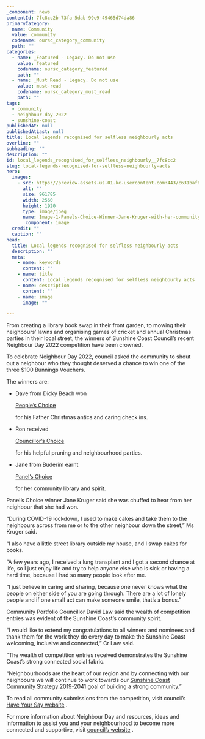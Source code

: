 ```yaml
---
_component: news
contentId: 7fc8cc2b-73fa-5dab-99c9-49465d74da86
primaryCategory:
  name: Community
  value: community
  codename: oursc_category_community
  path: ""
categories:
  - name: _Featured - Legacy. Do not use
    value: featured
    codename: oursc_category_featured
    path: ""
  - name: _Must Read - Legacy. Do not use
    value: must-read
    codename: oursc_category_must_read
    path: ""
tags:
  - community
  - neighbour-day-2022
  - sunshine-coast
publishedAt: null
publishedAtLast: null
title: Local legends recognised for selfless neighbourly acts
overline: ""
subheading: ""
description: ""
id: local_legends_recognised_for_selfless_neighbourly__7fc8cc2
slug: local-legends-recognised-for-selfless-neighbourly-acts
hero:
  images:
    - src: https://preview-assets-us-01.kc-usercontent.com:443/c631baf8-1b46-001f-580c-d0001b68b4a8/84e5eeb9-a2d9-4fa5-93bc-aa85cfc21073/Image-1-Panels-Choice-Winner-Jane-Kruger-with-her-community-library-books.-scaled.jpg
      alt: ""
      size: 961785
      width: 2560
      height: 1920
      type: image/jpeg
      name: Image-1-Panels-Choice-Winner-Jane-Kruger-with-her-community-library-books.-scaled.jpg
      _component: image
  credit: ""
  caption: ""
head:
  title: Local legends recognised for selfless neighbourly acts
  description: ""
  meta:
    - name: keywords
      content: ""
    - name: title
      content: Local legends recognised for selfless neighbourly acts
    - name: description
      content: ""
    - name: image
      image: ""

---
```

From creating a library book swap in their front garden, to mowing their neighbours’ lawns and organising games of cricket and annual Christmas parties in their local street, the winners of Sunshine Coast Council’s recent Neighbour Day 2022 competition have been crowned.

To celebrate Neighbour Day 2022, council asked the community to shout out a neighbour who they thought deserved a chance to win one of the three $100 Bunnings Vouchers.

The winners are:

*   Dave from Dicky Beach won

    [People’s Choice](https://haveyoursay.sunshinecoast.qld.gov.au/neighbour-day-22/story/228/44)


    for his Father Christmas antics and caring check ins.

*   Ron received

    [Councillor’s Choice](https://haveyoursay.sunshinecoast.qld.gov.au/neighbour-day-22/story/228/28)


    for his helpful pruning and neighbourhood parties.

*   Jane from Buderim earnt

    [Panel’s Choice](https://haveyoursay.sunshinecoast.qld.gov.au/neighbour-day-22/story/228/37)


    for her community library and spirit.

Panel’s Choice winner Jane Kruger said she was chuffed to hear from her neighbour that she had won.

“During COVID-19 lockdown, I used to make cakes and take them to the neighbours across from me or to the other neighbour down the street,” Ms Kruger said.

“I also have a little street library outside my house, and I swap cakes for books.

“A few years ago, I received a lung transplant and I got a second chance at life, so I just enjoy life and try to help anyone else who is sick or having a hard time, because I had so many people look after me.

“I just believe in caring and sharing, because one never knows what the people on either side of you are going through. There are a lot of lonely people and if one small act can make someone smile, that’s a bonus.”

Community Portfolio Councillor David Law said the wealth of competition entries was evident of the Sunshine Coast’s community spirit.

“I would like to extend my congratulations to all winners and nominees and thank them for the work they do every day to make the Sunshine Coast welcoming, inclusive and connected,” Cr Law said.

“The wealth of competition entries received demonstrates the Sunshine Coast’s strong connected social fabric.

“Neighbourhoods are the heart of our region and by connecting with our neighbours we will continue to work towards our [Sunshine Coast Community Strategy 2019-2041](https://www.sunshinecoast.qld.gov.au/Council/Planning-and-Projects/Regional-Strategies/Sunshine-Coast-Community-Strategy-2019-to-2041)
&#x20;goal of building a strong community.”

To read all community submissions from the competition, visit council’s [Have Your Say website](https://haveyoursay.sunshinecoast.qld.gov.au/neighbour-day-22/)
.

For more information about Neighbour Day and resources, ideas and information to assist you and your neighbourhood to become more connected and supportive, visit [council’s website](https://www.sunshinecoast.qld.gov.au/Living-and-Community/Community-Support/At-Home-in-my-Neighbourhood/Be-connected)
.
